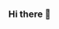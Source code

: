 ### Hi there 👋

<!--
**ArjunG1406/ArjunG1406** is a ✨ _special_ ✨ repository because its `README.md` (this file) appears on your GitHub profile.

Here are some ideas to get you started:

- 🔭 I’m currently working on ...
- 🌱 I’m currently learning at University College of engineering Karyavattom 
- 👯 I’m looking to collaborate on ...
- 🤔 I’m looking for help with Game development and Ui/Ux
- 💬 Ask me about ...
- 📫 How to reach me: 
- 😄 Pronouns: ...
- ⚡ Fun fact: ...
-->
